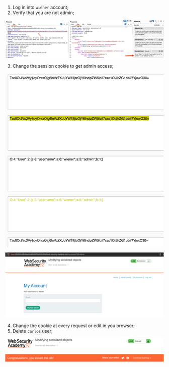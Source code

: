 
1. Log in into `wiener` account;
2. Verify that you are not admin;

![](/static/img/Pasted_image_20231120114326.png)

3. Change the session cookie to get admin access;

![](/static/img/Pasted_image_20231120114453.png)

![](/static/img/Pasted_image_20231120114503.png)

4. Change the cookie at every request or edit in you browser;
5. Delete `carlos` user;

![](/static/img/Pasted_image_20231120114614.png)

